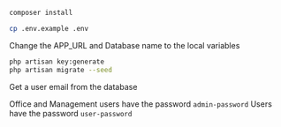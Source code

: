 ```sh
composer install

cp .env.example .env

```

Change the APP_URL and Database name to the local variables 

```sh
php artisan key:generate
php artisan migrate --seed
```

Get a user email from the database

Office and Management users have the password `admin-password`
Users have the password `user-password`
